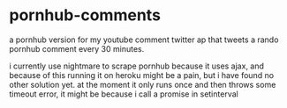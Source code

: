 # pornhub-comments
a pornhub version for my youtube comment twitter ap that tweets a rando pornhub comment every 30 minutes. 

i currently use nightmare to scrape pornhub because it uses ajax, and because of this running it on heroku might be a pain, but i have found no other solution yet. at the moment it only runs once and then throws some timeout error, it might be because i call a promise in setinterval 
